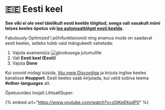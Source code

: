 # 🇪🇪 Eesti keel

**See viki ei ole veel täielikult eesti keelde tõlgitud, seega vali vasakult mõni teises keeles õpetus või [loe automaattõlget eesti keelde](https://github-com.translate.goog/Fabulously-Optimized/wiki/blob/main/README.md?\_x\_tr\_sl=en&\_x\_tr\_tl=et&\_x\_tr\_hl=et&\_x\_tr\_pto=wapp).**

Fabulously Optimized'i põhifunktsioonid ning enamus mode on saadaval eesti keeles, selleks tuleb vaid mängukeelt vahetada:

1. Vajuta avamenüüs ![gloobusega jutumullile](https://camo.githubusercontent.com/b6ad18c02b8f8e5ee5966ebae14cf39c96d121946647241566463c0acd1c80c1/68747470733a2f2f692e696d6775722e636f6d2f667a596b7645772e706e67)
2. Vali **Eesti keel (Eesti)**
3. Vajuta **Done**

Kui soovid midagi küsida, [liitu meie Discordiga](https://discord.com/invite/yxaXtaQqdB) ja kirjuta inglise keeles kanalisse **#support**. Eesti keeles saab kirjutada, kui valid sobiva teema **#other-languages** alt.

Õpetusvideo loojalt LihtsaltSuper:

{% embed url="https://www.youtube.com/watch?v=z0jKe8XgdP0" %}
